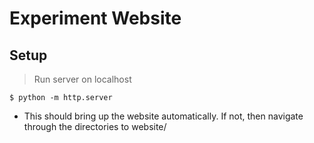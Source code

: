 # Experiment Website

## Setup

> Run server on localhost

```shell
$ python -m http.server
```

-   This should bring up the website automatically. If not, then navigate through the directories to website/
